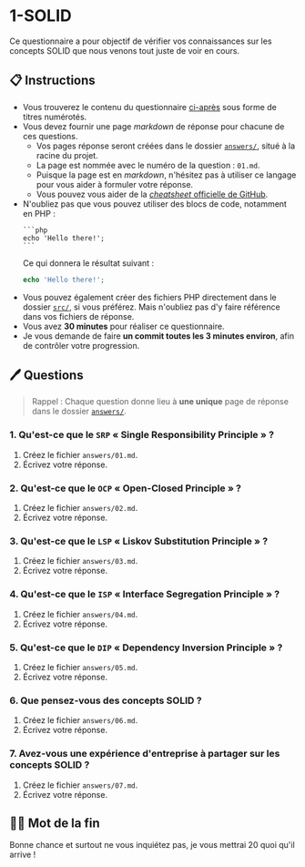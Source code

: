 # 1-SOLID

Ce questionnaire a pour objectif de vérifier vos connaissances sur les concepts SOLID que nous venons tout juste de voir en cours.

## 📋️ Instructions

* Vous trouverez le contenu du questionnaire [ci-après](#%EF%B8%8F-questions) sous forme de titres numérotés.
* Vous devez fournir une page *markdown* de réponse pour chacune de ces questions.
  - Vos pages réponse seront créées dans le dossier [`answers/`](answers/), situé à la racine du projet.
  - La page est nommée avec le numéro de la question : `01.md`.
  - Puisque la page est en *markdown*, n'hésitez pas à utiliser ce langage pour vous aider à formuler votre réponse.
  - Vous pouvez vous aider de la [*cheatsheet* officielle de GitHub](https://docs.github.com/fr/get-started/writing-on-github/getting-started-with-writing-and-formatting-on-github/basic-writing-and-formatting-syntax).
* N'oubliez pas que vous pouvez utiliser des blocs de code, notamment en PHP :
  ``````
  ```php
  echo 'Hello there!';
  ```
  ``````
  Ce qui donnera le résultat suivant :
  ```php
  echo 'Hello there!';
  ```
* Vous pouvez également créer des fichiers PHP directement dans le dossier [`src/`](src/), si vous préférez. Mais n'oubliez pas d'y faire référence dans vos fichiers de réponse.
* Vous avez **30 minutes** pour réaliser ce questionnaire.
* Je vous demande de faire **un commit toutes les 3 minutes environ**, afin de contrôler votre progression.

## 🖊️ Questions

> Rappel : Chaque question donne lieu à **une unique** page de réponse dans le dossier [`answers/`](answers/).

### 1. Qu'est-ce que le `SRP` « Single Responsibility Principle » ? 

1. Créez le fichier `answers/01.md`.
2. Écrivez votre réponse.

### 2. Qu'est-ce que le `OCP` « Open-Closed Principle » ? 

1. Créez le fichier `answers/02.md`.
2. Écrivez votre réponse.

### 3. Qu'est-ce que le `LSP` « Liskov Substitution Principle » ? 

1. Créez le fichier `answers/03.md`.
2. Écrivez votre réponse.

### 4. Qu'est-ce que le `ISP` « Interface Segregation Principle » ? 

1. Créez le fichier `answers/04.md`.
2. Écrivez votre réponse.

### 5. Qu'est-ce que le `DIP` « Dependency Inversion Principle » ? 

1. Créez le fichier `answers/05.md`.
2. Écrivez votre réponse.

### 6. Que pensez-vous des concepts SOLID ?

1. Créez le fichier `answers/06.md`.
2. Écrivez votre réponse.

### 7. Avez-vous une expérience d'entreprise à partager sur les concepts SOLID ?

1. Créez le fichier `answers/07.md`.
2. Écrivez votre réponse.

## 🖖🏻 Mot de la fin

Bonne chance et surtout ne vous inquiétez pas, je vous mettrai 20 quoi qu'il arrive !
